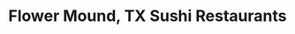 ---
layout: city
title: Flower Mound, TX Sushi Restaurants
permalink: /texas/flower-mound/
stateAbbr: TX
stateName: Texas
cityName: Flower Mound
---